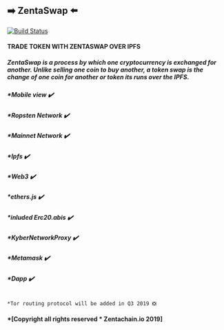 ## :arrow_right: ZentaSwap :arrow_left:

[![Build Status](https://travis-ci.org/dwyl/esta.svg?branch=master)](https://github.com/ZentaChain/ZentaSwap)

#### TRADE TOKEN WITH ZENTASWAP OVER IPFS

##### ZentaSwap is a process by which one cryptocurrency is exchanged for another. Unlike selling one coin to buy another, a token swap is the change of one coin for another or token its runs over the IPFS.

##### *Mobile view ✔️

##### *Ropsten Network ✔️

##### *Mainnet Network ✔️

##### *Ipfs ✔️

##### *Web3 ✔️

##### *ethers.js ✔️

##### *inluded Erc20.abis ✔️

##### *KyberNetworkProxy ✔️

##### *Metamask ✔️

##### *Dapp ✔️


````

*Tor routing protocol will be added in Q3 2019 ❎

````
#### *[Copyright all rights reserved * Zentachain.io 2019]
